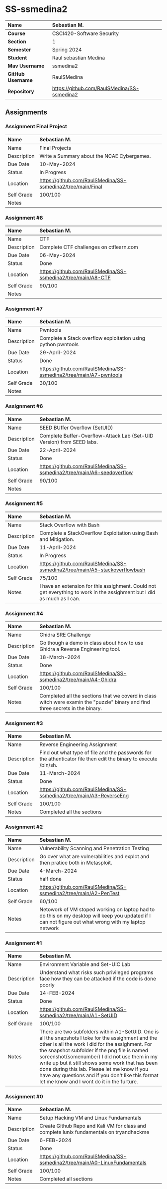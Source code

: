 # SS-ssmedina2

| Name | Sebastian M. |
|:---|:---|
| **Course** | CSCI420-Software Security |
| **Section** | 1 |
| **Semester** | Spring 2024 |
| **Student** | Raul sebastian Medina |
| **Mav Username**            | ssmedina2 |
| **GitHub Username**         | RaulSMedina |
| **Repository**          | https://github.com/RaulSMedina/SS-ssmedina2 |

## Assignments

### Assignment Final Project

| Name | Sebastian M. |
| :--- | :--- |
| Name | Final Projects |
| Description | Write a Summary about the NCAE Cybergames. |
| Due Date |10-May-2024 |
| Status | In Progress |
| Location | https://github.com/RaulSMedina/SS-ssmedina2/tree/main/Final |
| Self Grade | 100/100 |
| Notes |  |

### Assignment #8

| Name | Sebastian M. |
| :--- | :--- |
| Name | CTF |
| Description | Complete CTF challenges on ctflearn.com |
| Due Date | 06-May-2024 |
| Status | Done |
| Location | https://github.com/RaulSMedina/SS-ssmedina2/tree/main/A8-CTF |
| Self Grade | 90/100 |
| Notes |  |

### Assignment #7

| Name | Sebastian M. |
| :--- | :--- |
| Name | Pwntools |
| Description | Complete a Stack overflow exploitation using python pwntools |
| Due Date | 29-April-2024 |
| Status | Done |
| Location | https://github.com/RaulSMedina/SS-ssmedina2/tree/main/A7-pwntools |
| Self Grade | 30/100 |
| Notes |  |


### Assignment #6

| Name | Sebastian M. |
| :--- | :--- |
| Name | SEED BUffer Overflow (SetUID) |
| Description | Complete Buffer-Overflow-Attack Lab (Set-UID Version) from SEED labs. |
| Due Date |22-April-2024 |
| Status | Done |
| Location | https://github.com/RaulSMedina/SS-ssmedina2/tree/main/A6-seedoverflow |
| Self Grade | 90/100 |
| Notes |  |

### Assignment #5

| Name | Sebastian M. |
| :--- | :--- |
| Name | Stack Overflow with Bash |
| Description | Complete a StackOverflow Exploitation using Bash and Mitigation. |
| Due Date |11-April-2024 |
| Status | In Progress |
| Location | https://github.com/RaulSMedina/SS-ssmedina2/tree/main/A5-stackoverflowbash |
| Self Grade | 75/100 |
| Notes | I have an extension for this assighment. Could not get everything to work in the assighment but I did as much as I can.|

### Assignment #4

| Name | Sebastian M. |
| :--- | :--- |
| Name | Ghidra SRE Challenge |
| Description | Go though a demo in class about how to use Ghidra a Reverse Engineering tool. |
| Due Date |18-March-2024 |
| Status | Done |
| Location | https://github.com/RaulSMedina/SS-ssmedina2/tree/main/A4-Ghidra |
| Self Grade | 100/100 |
| Notes | Completed all the sections that we coverd in class witch were examin the "puzzle" binary and find three secrets in the binary. |

### Assignment #3

| Name | Sebastian M. |
| :--- | :--- |
| Name | Reverse Engineering Assignment |
| Description | Find out what type of file and the passwords for the athenticator file then edit the binary to execute /bin/sh. |
| Due Date |11-March-2024 |
| Status | Done |
| Location | https://github.com/RaulSMedina/SS-ssmedina2/tree/main/A3-ReverseEng |
| Self Grade | 100/100 |
| Notes | Completed all the sections |

### Assignment #2

| Name | Sebastian M. |
| :--- | :--- |
| Name |Vulnerability Scanning and Penetration Testing |
| Description | Go over what are vulnerabilities and explot and then pratice both in Metasploit. |
| Due Date | 4-March-2024 |
| Status | half done |
| Location | https://github.com/RaulSMedina/SS-ssmedina2/tree/main/A2-PenTest |
| Self Grade | 60/100 |
| Notes | Netowork of VM stoped working on laptop had to do this on my desktop will keep you updated if I can not figure out what wrong with my laptop network |

### Assignment #1

| Name | Sebastian M. |
| :--- | :--- |
| Name | Environment Variable and Set-UIC Lab |
| Description | Understand what risks such privileged programs face how they can be attacked if the code is done poorly |
| Due Date | 14-FEB-2024 |
| Status | Done |
| Location | https://github.com/RaulSMedina/SS-ssmedina2/tree/main/A1-SetUID |
| Self Grade | 100/100 |
| Notes | There are two subfolders within A1-SetUID. One is all the snapshots I toke for the assighment and the other is all the work I did for the assighment. For the snapshot subfolder if the png file is named screenshot(somenumber) I did not use them in my write up but it still shows some work that has been done during this lab. Please let me know if you have any questions and if you don't like this format let me know and I wont do it in the furture. |

### Assignment #0

| Name | Sebastian M. |
| :--- | :--- |
| Name | Setup Hacking VM and Linux Fundamentals |
| Description | Create Github Repo and Kali VM for class and complete lunix fundamentals on tryandhackme |
| Due Date | 6-FEB-2024 |
| Status | Done |
| Location | https://github.com/RaulSMedina/SS-ssmedina2/tree/main/A0-LinuxFundamentals |
| Self Grade | 100/100 |
| Notes | Completed all sections |


